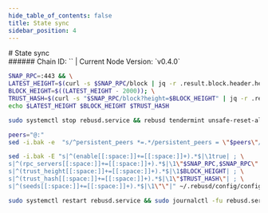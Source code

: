 ```yaml
---
hide_table_of_contents: false
title: State sync
sidebar_position: 4
---
```


<div class="h1-with-icon icon-rebus">
# State sync
</div>
###### Chain ID: `` | Current Node Version: `v0.4.0`

```bash
SNAP_RPC=:443 && \
LATEST_HEIGHT=$(curl -s $SNAP_RPC/block | jq -r .result.block.header.height); \
BLOCK_HEIGHT=$((LATEST_HEIGHT - 2000)); \
TRUST_HASH=$(curl -s "$SNAP_RPC/block?height=$BLOCK_HEIGHT" | jq -r .result.block_id.hash) && \
echo $LATEST_HEIGHT $BLOCK_HEIGHT $TRUST_HASH
```
```bash
sudo systemctl stop rebusd.service && rebusd tendermint unsafe-reset-all --home ~/.rebusd --keep-addr-book
```
```bash
peers="@:"
sed -i.bak -e  "s/^persistent_peers *=.*/persistent_peers = \"$peers\"/" ~/.rebusd/config/config.toml
```
```bash
sed -i.bak -E "s|^(enable[[:space:]]+=[[:space:]]+).*$|\1true| ; \
s|^(rpc_servers[[:space:]]+=[[:space:]]+).*$|\1\"$SNAP_RPC,$SNAP_RPC\"| ; \
s|^(trust_height[[:space:]]+=[[:space:]]+).*$|\1$BLOCK_HEIGHT| ; \
s|^(trust_hash[[:space:]]+=[[:space:]]+).*$|\1\"$TRUST_HASH\"| ; \
s|^(seeds[[:space:]]+=[[:space:]]+).*$|\1\"\"|" ~/.rebusd/config/config.toml
```
```bash
sudo systemctl restart rebusd.service && sudo journalctl -fu rebusd.service --no-hostname -o cat
```